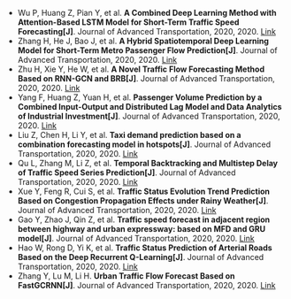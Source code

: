 * Wu P, Huang Z, Pian Y, et al. <b>A Combined Deep Learning Method with Attention-Based LSTM Model for Short-Term Traffic Speed Forecasting[J]</b>. Journal of Advanced Transportation, 2020, 2020. [Link](https://www.hindawi.com/journals/jat/2020/8863724/)
* Zhang H, He J, Bao J, et al. <b>A Hybrid Spatiotemporal Deep Learning Model for Short-Term Metro Passenger Flow Prediction[J]</b>. Journal of Advanced Transportation, 2020, 2020. [Link](https://www.hindawi.com/journals/jat/2020/4656435/)
* Zhu H, Xie Y, He W, et al. <b>A Novel Traffic Flow Forecasting Method Based on RNN-GCN and BRB[J]</b>. Journal of Advanced Transportation, 2020, 2020. [Link](https://www.hindawi.com/journals/jat/2020/7586154/)
* Yang F, Huang Z, Yuan H, et al. <b>Passenger Volume Prediction by a Combined Input-Output and Distributed Lag Model and Data Analytics of Industrial Investment[J]</b>. Journal of Advanced Transportation, 2020, 2020. [Link](https://www.hindawi.com/journals/jat/2020/6675042/)
* Liu Z, Chen H, Li Y, et al. <b>Taxi demand prediction based on a combination forecasting model in hotspots[J]</b>. Journal of Advanced Transportation, 2020, 2020. [Link](https://www.hindawi.com/journals/jat/2020/1302586/)
* Qu L, Zhang M, Li Z, et al. <b>Temporal Backtracking and Multistep Delay of Traffic Speed Series Prediction[J]</b>. Journal of Advanced Transportation, 2020, 2020. [Link](https://www.hindawi.com/journals/jat/2020/8899478/)
* Xue Y, Feng R, Cui S, et al. <b>Traffic Status Evolution Trend Prediction Based on Congestion Propagation Effects under Rainy Weather[J]</b>. Journal of Advanced Transportation, 2020, 2020. [Link](https://www.hindawi.com/journals/jat/2020/8850123/)
* Gao Y, Zhao J, Qin Z, et al. <b>Traffic speed forecast in adjacent region between highway and urban expressway: based on MFD and GRU model[J]</b>. Journal of Advanced Transportation, 2020, 2020. [Link](https://www.hindawi.com/journals/jat/2020/8897325/)
* Hao W, Rong D, Yi K, et al. <b>Traffic Status Prediction of Arterial Roads Based on the Deep Recurrent Q-Learning[J]</b>. Journal of Advanced Transportation, 2020, 2020. [Link](https://www.hindawi.com/journals/jat/2020/8831521/)
* Zhang Y, Lu M, Li H. <b>Urban Traffic Flow Forecast Based on FastGCRNN[J]</b>. Journal of Advanced Transportation, 2020, 2020. [Link](https://www.hindawi.com/journals/jat/2020/8859538/)
